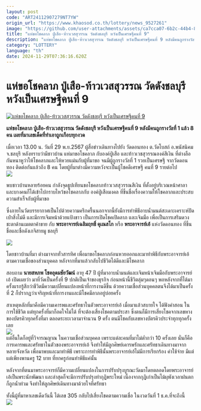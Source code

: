 ```yaml
---
layout: post
code: "ART24112907279NT7YW"
origin_url: "https://www.khaosod.co.th/lottery/news_9527261"
image: "https://github.com/user-attachments/assets/ca7cca07-6b2c-44b4-8d01-ec5f5f4a2328"
title: "แห่ขอโชคลาภ ปู่เสือ-ท้าวเวสสุวรรณ วัดดังชลบุรี หวังเป็นเศรษฐีคนที่ 9"
description: "แห่ขอโชคลาภ ปู่เสือ-ท้าวเวสสุวรรณ วัดดังชลบุรี หวังเป็นเศรษฐีคนที่ 9 หลังมีคนถูกรางวัลที่ 1 แล้ว 8 คน เผยที่มาเลขเด็ดที่ทำเอาถูกเกือบทุกงวด"
category: "LOTTERY"
language: "th"
date: 2024-11-29T07:36:16.620Z
---
```


# แห่ขอโชคลาภ ปู่เสือ-ท้าวเวสสุวรรณ วัดดังชลบุรี หวังเป็นเศรษฐีคนที่ 9

[![แห่ขอโชคลาภ ปู่เสือ-ท้าวเวสสุวรรณ วัดดังชลบุรี หวังเป็นเศรษฐีคนที่ 9](https://www.khaosod.co.th/wpapp/uploads/2024/11/lotto-5.jpg "แห่ขอโชคลาภ ปู่เสือ-ท้าวเวสสุวรรณ วัดดังชลบุรี หวังเป็นเศรษฐีคนที่ 9")](https://www.khaosod.co.th/wpapp/uploads/2024/11/lotto-5.jpg)

**แห่ขอโชคลาภ ปู่เสือ-ท้าวเวสสุวรรณ วัดดังชลบุรี หวังเป็นเศรษฐีคนที่ 9 หลังมีคนถูกรางวัลที่ 1 แล้ว 8 คน เผยที่มาเลขเด็ดที่ทำเอาถูกเกือบทุกงวด**

เมื่อเวลา 13.00 น. วันที่ 29 พ.ย.2567 ผู้สื่อข่าวเดินทางไปยัง วัดดอนทอง ต.วัดโบสถ์ อ.พนัสนิคม จ.ชลบุรี หลังทราบว่ามีชาวบ้าน แห่มาขอโชคลาภ กับองค์ปู่เสือ และท้าวเวชสุวรรณองค์สีเงิน ที่ต่างลือกันหนาหูว่าให้โชคลาภและให้หวยแม่นกับผู้ที่มาขอ จนมีผู้ถูกรางวัลที่ 1 รวยเป็นเศรษฐี จากวัดดอนทอง ติดต่อกันแล้วถึง 8 คน โดยผู้ที่มาต่างมีความหวังจะเป็นผู้โชคดีเศรษฐี คนที่ 9 รายต่อไป  
[![](https://www.khaosod.co.th/wpapp/uploads/2024/11/IMG_1329-696x392.jpeg)](https://www.khaosod.co.th/wpapp/uploads/2024/11/IMG_1329.jpeg)

พบชาวบ้านหลายร้อยคน กำลังจุดธูปเทียนขอโชคลาภท้าวเวสสุวรรณสีเงิน ที่ตั้งอยู่บริเวณหน้าศาลา และบางคนก็ได้เข้าไปกราบไหว้ขอโชคลาภกับ องค์ปู่เสือมงคล ที่ขึ้นชื่อเรื่องความให้โชคลาภและประสบความสำเร็จกับผู้ที่มาขอ

ซึ่งภายในวัดบรรยากาศเป็นไปด้วยความครึกครื้นนอกจากนี้ยังมีการทำพิธีอาบน้ำมนต์สะเดาะเคราะห์ปัดเป่าสิ่งไม่ดี และมีการเจิมหน้าด้วยแป้งขาว เป็นการเปิดโชคเปิดลาภ และเจิมมือ เพื่อเป็นการเสริมดวงชะตาด้านเมตตาค้าขาย กับ **พระอาจารย์เฉลิมฤทธิ์ คุเณสโก** หรือ **พระอาจารย์เอ้** แห่งวัดดอนทอง ที่ขึ้นชื่อและชื่อดังเกจิสายมู ชลบุรี

[![](https://www.khaosod.co.th/wpapp/uploads/2024/11/IMG_1333-696x392.jpeg)](https://www.khaosod.co.th/wpapp/uploads/2024/11/IMG_1333.jpeg)

โดยชาวบ้านที่มา ต่างมาจากทั่วสารทิศ เพื่อมาขอโชคลาภก่อนหวยออกและมาทำพิธีกับพระอาจารย์เอ้ ตามความเชื่อของส่วนบุคคล หลังจากที่มาแล้วกลับไปชีวิตได้ดีและมีโชคลาภ

สอบถาม **นายสหภพ โชคอุดมชัยวัฒน์** อายุ 47 ปี ผู้ที่มาอาบน้ำมนต์และเจิมหน้าเจิมมือกับพระอาจารย์เอ้ เปิดเผยว่า มาที่วัดเป็นครั้งที่ 9 ปกติเป็นเจ้าของธุรกิจ ก่อนหน้านี้ชีวิตลุ่มๆดอนๆ พอหลังจากที่ได้มาครั้งแรกรู้สึกว่าชีวิตมีความเปลี่ยนแปลงหน้าที่การงานดีขึ้น ด้วยความเชื่อส่วนบุคคลตนจึงได้มาเป็นครั้งที่ 2 ก็ปรากฏว่าเจริญหน้าที่การงานและมีโชคมีลาภอยู่บ่อยครั้ง

สาเหตุหลักที่มาคือมีความเคารพและศรัทธาในตัวพระอาจารย์เอ้ เมื่อมาแล้วสบายใจ ได้ฟังคำสอน ในการใช้ชีวิต แต่ทุกครั้งที่มาก็อดใจไม่ได้ ที่จะต้องเสี่ยงโชคตามประสา ซึ่งตนก็มีการเสี่ยงโชคจากเลขหางของบัตรคิวทุกครั้งที่มา ตลอดระยะเวลามาจำนวน 9 ครั้ง ตนมีโชคกับเลขหางบัตรคิวประจำทุกทุกครั้งเลย  
[![](https://www.khaosod.co.th/wpapp/uploads/2024/11/IMG_1332-696x392.jpeg)](https://www.khaosod.co.th/wpapp/uploads/2024/11/IMG_1332.jpeg)  
แต่อื่นใดก็อยู่ที่วิจารณญาณ ในความเชื่อส่วนบุคคล เพราะแต่ละคนที่มาไม่ต่ำกว่า 10 ครั้งเลย นั่นก็คือการเคารพและศรัทธาในตัวของพระอาจารย์เอ้ จึงทำให้มีลูกศิษย์เคารพรักและศรัทธาเดินทางมาจากหลายจังหวัด เพื่อมาพบและมาทำพิธี เพราะการทำพิธีนั้นพระอาจารย์เอ้ไม่มีการเรียกร้อง ค่าใช้จ่าย มีแต่แต่เพียงพานครู 12 บาท ที่ยกครูก่อนทำพิธีแค่นั้น

หลังจากที่ตนมาพระอาจารย์ก็มีความเปลี่ยนแปลงในการปรับปรุงบูรณะวัดมาโดยตลอดโดยพระอาจารย์เอ้เป็นพระนักพัฒนา และล่าสุดก็จะมีการปรับปรุงทำกุฎิพระใหม่ เนื่องจากกุฎิเก่าเป็นไม้ผุพังเวลาฝนตกก็ถูกน้ำท่วม จึงทำให้ลูกศิษย์เดินทางมาด้วยใจที่ศรัทธา

ทั้งนี้ผู้ที่มาหาเลขเด็ดวันนี้ ได้เลข 305 กลับไปเสี่ยงโชคตามความเชื่อ ในงวดวันที่ 1 ธ.ค.ที่จะถึงนี้  
[![](https://www.khaosod.co.th/wpapp/uploads/2024/11/IMG_1335-696x392.jpeg)](https://www.khaosod.co.th/wpapp/uploads/2024/11/IMG_1335.jpeg)